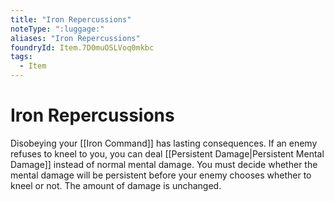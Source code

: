 ```yaml
---
title: "Iron Repercussions"
noteType: ":luggage:"
aliases: "Iron Repercussions"
foundryId: Item.7D0muOSLVoq0mkbc
tags:
  - Item
---
```


# Iron Repercussions

Disobeying your [[Iron Command]] has lasting consequences. If an enemy refuses to kneel to you, you can deal [[Persistent Damage|Persistent Mental Damage]] instead of normal mental damage. You must decide whether the mental damage will be persistent before your enemy chooses whether to kneel or not. The amount of damage is unchanged.
